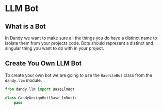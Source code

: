 # LLM Bot

## What is a Bot

In Dandy we want to make sure all the things you do have a distinct name to isolate them from your projects code.
Bots should represent a distinct and singular thing you want to do with in your project.

## Create You Own LLM Bot

To create your own bot we are going to use the `BaseLlmBot` class from the `dandy.llm` module.

```python exec="True" source="above" source="material-block" session="llm_bot"
from dandy.llm import BaseLlmBot

class CandyDesignBot(BaseLlmBot):
    pass

```
